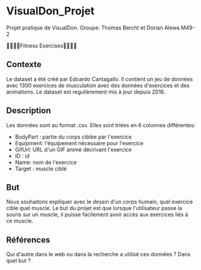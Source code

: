 # VisualDon_Projet
Projet pratique de VisualDon. 
Groupe: Thomas Bercht et Dorian Alewa M49-2

🏋️‍♀️🏋️‍♂️Fitness Exercises🏋️‍♀️🏋️‍♂️

## Contexte
Le dataset a été créé par Edoardo Cantagallo. Il contient un jeu de données avec 1300 exercices de musculation avec des données d'exercices et des animations. Le dataset est regulièrement mis à jour depuis 2016.


## Description
Les données sont au format .csv. Elles sont triées en 6 colonnes différentes:

- BodyPart : partie du corps ciblée par l'exercice
- Equipment: l'équipement nécessaire pour l'exercice
- GifUrl: URL d'un GIF animé décrivant l'exercice
- ID : id
- Name: nom de l'exercice
- Target : muscle ciblé


## But
Nous souhaitons expliquer avec le dessin d'un corps humain, quel exercice cible quel muscle. Le but du projet est que lorsque l'utilisateur passe la souris sur un muscle, il puisse facilement avoir accès aux exercices liés à ce muscle.

## Références
Qui d'autre dans le web ou dans la recherche a utilisé ces données ? Dans quel but ?
